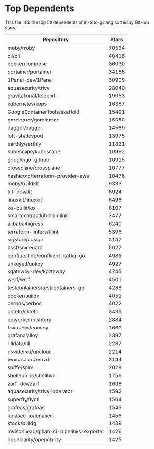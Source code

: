 
# Top Dependents

This file lists the top 50 dependents of in-toto-golang sorted by GitHub stars.

| Repository | Stars |
|------------|-------|
| moby/moby | 70534 |
| cli/cli | 40416 |
| docker/compose | 36030 |
| portainer/portainer | 34186 |
| 1Panel-dev/1Panel | 30909 |
| aquasecurity/trivy | 28040 |
| gravitational/teleport | 19053 |
| kubernetes/kops | 16387 |
| GoogleContainerTools/skaffold | 15491 |
| goreleaser/goreleaser | 15050 |
| dagger/dagger | 14589 |
| loft-sh/devpod | 13975 |
| earthly/earthly | 11821 |
| kubescape/kubescape | 10962 |
| google/go-github | 10915 |
| crossplane/crossplane | 10777 |
| hashicorp/terraform-provider-aws | 10476 |
| moby/buildkit | 9333 |
| tilt-dev/tilt | 8924 |
| linuxkit/linuxkit | 8496 |
| ko-build/ko | 8107 |
| smartcontractkit/chainlink | 7477 |
| alibaba/higress | 6240 |
| terraform-linters/tflint | 5396 |
| sigstore/cosign | 5157 |
| ossf/scorecard | 5027 |
| confluentinc/confluent-kafka-go | 4985 |
| unkeyed/unkey | 4927 |
| kgateway-dev/kgateway | 4745 |
| werf/werf | 4501 |
| testcontainers/testcontainers-go | 4288 |
| docker/buildx | 4051 |
| cerbos/cerbos | 4022 |
| okteto/okteto | 3435 |
| ddworken/hishtory | 2884 |
| frain-dev/convoy | 2669 |
| grafana/alloy | 2397 |
| rilldata/rill | 2287 |
| psviderski/uncloud | 2214 |
| tensorchord/envd | 2134 |
| spiffe/spire | 2029 |
| shellhub-io/shellhub | 1756 |
| zarf-dev/zarf | 1638 |
| aquasecurity/trivy-operator | 1592 |
| superfly/flyctl | 1564 |
| grafeas/grafeas | 1545 |
| lunasec-io/lunasec | 1456 |
| ktock/buildg | 1439 |
| mvisonneau/gitlab-ci-pipelines-exporter | 1426 |
| openclarity/openclarity | 1425 |
